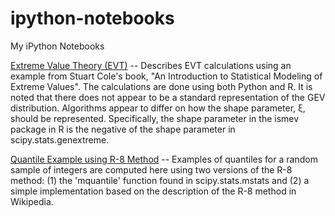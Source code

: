 # ipython-notebooks
My iPython Notebooks

[Extreme Value Theory (EVT)](http://nbviewer.ipython.org/gist/alreich/8854279) -- Describes EVT calculations using an example from Stuart Cole's book, "An Introduction to Statistical Modeling of Extreme Values".  The calculations are done using both Python and R.  It is noted that there does not appear to be a standard representation of the GEV distribution. Algorithms appear to differ on how the shape parameter, ξ, should be represented. Specifically, the shape parameter in the ismev package in R is the negative of the shape parameter in scipy.stats.genextreme.

[Quantile Example using R-8 Method](http://nbviewer.ipython.org/gist/alreich/8984544) -- Examples of quantiles for a random sample of integers are computed here using two versions of the R-8 method: (1) the 'mquantile' function found in scipy.stats.mstats and (2) a simple implementation based on the description of the R-8 method in Wikipedia.
